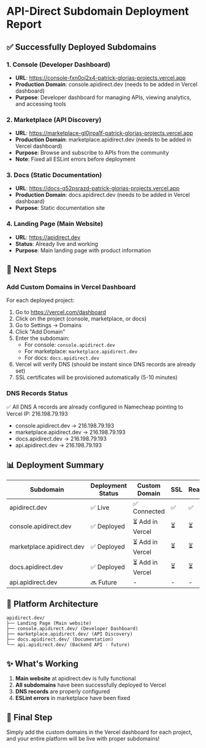 # API-Direct Subdomain Deployment Report

## ✅ Successfully Deployed Subdomains

### 1. **Console** (Developer Dashboard)
- **URL**: https://console-fxn0oj2x4-patrick-glorias-projects.vercel.app
- **Production Domain**: console.apidirect.dev (needs to be added in Vercel dashboard)
- **Purpose**: Developer dashboard for managing APIs, viewing analytics, and accessing tools

### 2. **Marketplace** (API Discovery)
- **URL**: https://marketplace-gl0jrpa1f-patrick-glorias-projects.vercel.app
- **Production Domain**: marketplace.apidirect.dev (needs to be added in Vercel dashboard)
- **Purpose**: Browse and subscribe to APIs from the community
- **Note**: Fixed all ESLint errors before deployment

### 3. **Docs** (Static Documentation)
- **URL**: https://docs-q52psrazd-patrick-glorias-projects.vercel.app
- **Production Domain**: docs.apidirect.dev (needs to be added in Vercel dashboard)
- **Purpose**: Static documentation site

### 4. **Landing Page** (Main Website)
- **URL**: https://apidirect.dev
- **Status**: Already live and working
- **Purpose**: Main landing page with product information

## 🔧 Next Steps

### Add Custom Domains in Vercel Dashboard

For each deployed project:

1. Go to https://vercel.com/dashboard
2. Click on the project (console, marketplace, or docs)
3. Go to Settings → Domains
4. Click "Add Domain"
5. Enter the subdomain:
   - For console: `console.apidirect.dev`
   - For marketplace: `marketplace.apidirect.dev`
   - For docs: `docs.apidirect.dev`
6. Vercel will verify DNS (should be instant since DNS records are already set)
7. SSL certificates will be provisioned automatically (5-10 minutes)

### DNS Records Status

✅ All DNS A records are already configured in Namecheap pointing to Vercel IP: 216.198.79.193
- console.apidirect.dev → 216.198.79.193
- marketplace.apidirect.dev → 216.198.79.193
- docs.apidirect.dev → 216.198.79.193
- api.apidirect.dev → 216.198.79.193

## 📊 Deployment Summary

| Subdomain | Deployment Status | Custom Domain | SSL | Ready |
|-----------|------------------|---------------|-----|-------|
| apidirect.dev | ✅ Live | ✅ Connected | ✅ | ✅ |
| console.apidirect.dev | ✅ Deployed | ⏳ Add in Vercel | ⏳ | ⏳ |
| marketplace.apidirect.dev | ✅ Deployed | ⏳ Add in Vercel | ⏳ | ⏳ |
| docs.apidirect.dev | ✅ Deployed | ⏳ Add in Vercel | ⏳ | ⏳ |
| api.apidirect.dev | 🔜 Future | - | - | - |

## 🎯 Platform Architecture

```
apidirect.dev/
├── Landing Page (Main website)
├── console.apidirect.dev/ (Developer Dashboard)
├── marketplace.apidirect.dev/ (API Discovery)
├── docs.apidirect.dev/ (Documentation)
└── api.apidirect.dev/ (Backend API - future)
```

## ✨ What's Working

1. **Main website** at apidirect.dev is fully functional
2. **All subdomains** have been successfully deployed to Vercel
3. **DNS records** are properly configured
4. **ESLint errors** in marketplace have been fixed

## 🚀 Final Step

Simply add the custom domains in the Vercel dashboard for each project, and your entire platform will be live with proper subdomains!